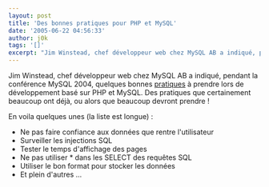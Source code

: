 ```yaml
---
layout: post
title: 'Des bonnes pratiques pour PHP et MySQL'
date: '2005-06-22 04:56:33'
author: j0k
tags: '[]'
excerpt: "Jim Winstead, chef développeur web chez MySQL AB a indiqué, pendant la conférence MySQL 2004, quelques bonnes [pratiques](http://mike.kruckenberg.com/archives/000365.php) à prendre lors de développement basé sur PHP et MySQL.   Des pratiques que certainement beaucoup ont déjà, ou alors que beaucoup devront prendre !  \n  \nEn voila quelques unes (la      …"
---
```


Jim Winstead, chef développeur web chez MySQL AB a indiqué, pendant la conférence MySQL 2004, quelques bonnes [pratiques](http://mike.kruckenberg.com/archives/000365.php) à prendre lors de développement basé sur PHP et MySQL.   Des pratiques que certainement beaucoup ont déjà, ou alors que beaucoup devront prendre !

En voila quelques unes (la liste est longue) :

* Ne pas faire confiance aux données que rentre l'utilisateur
* Surveiller les injections SQL
* Tester le temps d'affichage des pages
* Ne pas utiliser * dans les SELECT des requêtes SQL
* Utiliser le bon format pour stocker les données
* Et plein d'autres ...
